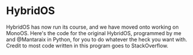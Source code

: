 # HybridOS
HybridOS has now run its course, and we have moved onto working on MonoOS. Here's the code for the original HybridOS, programmed by me and @Mantaraix in Python, for you to do whatever the heck you want with. Credit to most code written in this program goes to StackOverflow.
